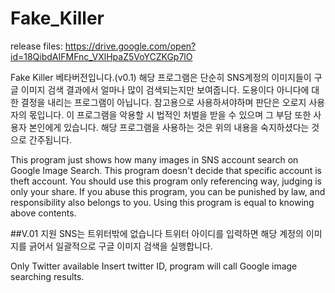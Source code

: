 # Fake_Killer
release files: https://drive.google.com/open?id=18QibdAIFMFnc_VXlHpaZ5VoYCZKGp7lO

Fake Killer 베타버전입니다.(v0.1)
해당 프로그램은 단순히 SNS계정의 이미지들이 구글 이미지 검색 결과에서 얼마나 많이 검색되는지만 보여줍니다.
도용이다 아니다에 대한 결정을 내리는 프로그램이 아닙니다.
참고용으로 사용하셔야하며 판단은 오로지 사용자의 몫입니다.
이 프로그램을 악용할 시 법적인 처벌을 받을 수 있으며 그 부담 또한 사용자 본인에게 있습니다.
해당 프로그램을 사용하는 것은 위의 내용을 숙지하셨다는 것으로 간주됩니다.

This program just shows how many images in SNS account search on Google Image Search.
This program doesn't decide that specific account is theft account.
You should use this program only referencing way, judging is only your share.
If you abuse this program, you can be punished by law, and responsibility also belongs to you.
Using this program is equal to knowing above contents.

##V.01
지원 SNS는 트위터밖에 없습니다
트위터 아이디를 입력하면 해당 계정의 이미지를 긁어서 일괄적으로 구글 이미지 검색을 실행합니다.

Only Twitter available
Insert twitter ID, program will call Google image searching results.
